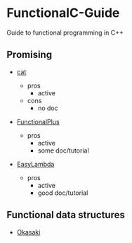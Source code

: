 # FunctionalC-Guide
Guide to functional programming in C++


## Promising
* [cat](https://github.com/cat/cat)
  - pros
    - active
  - cons
    - no doc
* [FunctionalPlus](https://github.com/yuhangwang/FunctionalPlus)
  - pros
    - active
    - some doc/tutorial
    
* [EasyLambda](https://github.com/haptork/easyLambda)
  - pros
    - active
    - good doc/tutorial
 
## Functional data structures
* [Okasaki](https://github.com/BartoszMilewski/Okasaki)
